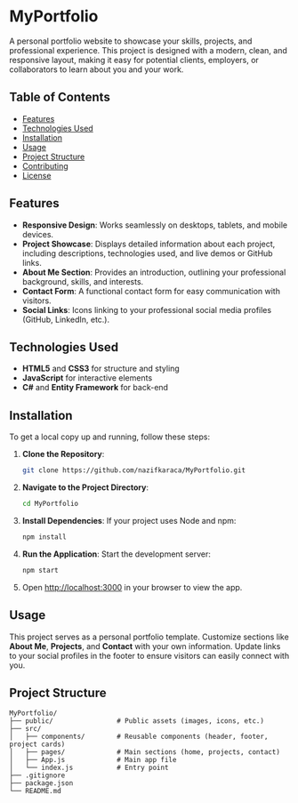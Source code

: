 # MyPortfolio

A personal portfolio website to showcase your skills, projects, and professional experience. This project is designed with a modern, clean, and responsive layout, making it easy for potential clients, employers, or collaborators to learn about you and your work.

## Table of Contents

- [Features](#features)
- [Technologies Used](#technologies-used)
- [Installation](#installation)
- [Usage](#usage)
- [Project Structure](#project-structure)
- [Contributing](#contributing)
- [License](#license)

## Features

- **Responsive Design**: Works seamlessly on desktops, tablets, and mobile devices.
- **Project Showcase**: Displays detailed information about each project, including descriptions, technologies used, and live demos or GitHub links.
- **About Me Section**: Provides an introduction, outlining your professional background, skills, and interests.
- **Contact Form**: A functional contact form for easy communication with visitors.
- **Social Links**: Icons linking to your professional social media profiles (GitHub, LinkedIn, etc.).

## Technologies Used

- **HTML5** and **CSS3** for structure and styling
- **JavaScript** for interactive elements
- **C#** and **Entity Framework** for back-end

## Installation

To get a local copy up and running, follow these steps:

1. **Clone the Repository**:
   ```bash
   git clone https://github.com/nazifkaraca/MyPortfolio.git
   ```

2. **Navigate to the Project Directory**:
   ```bash
   cd MyPortfolio
   ```

3. **Install Dependencies**:
   If your project uses Node and npm:
   ```bash
   npm install
   ```

4. **Run the Application**:
   Start the development server:
   ```bash
   npm start
   ```

5. Open [http://localhost:3000](http://localhost:3000) in your browser to view the app.

## Usage

This project serves as a personal portfolio template. Customize sections like **About Me**, **Projects**, and **Contact** with your own information. Update links to your social profiles in the footer to ensure visitors can easily connect with you.

## Project Structure

```plaintext
MyPortfolio/
├── public/                # Public assets (images, icons, etc.)
├── src/
│   ├── components/        # Reusable components (header, footer, project cards)
│   ├── pages/             # Main sections (home, projects, contact)
│   ├── App.js             # Main app file
│   └── index.js           # Entry point
├── .gitignore
├── package.json
└── README.md
```
